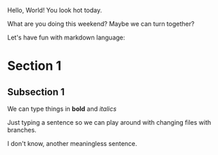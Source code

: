 Hello, World!  You look hot today.

What are you doing this weekend?  Maybe we can turn together?

Let's have fun with markdown language:
# Section 1

## Subsection 1

We can type things in **bold** and *italics*

Just typing a sentence so we can play around with changing files with branches.

I don't know, another meaningless sentence.

